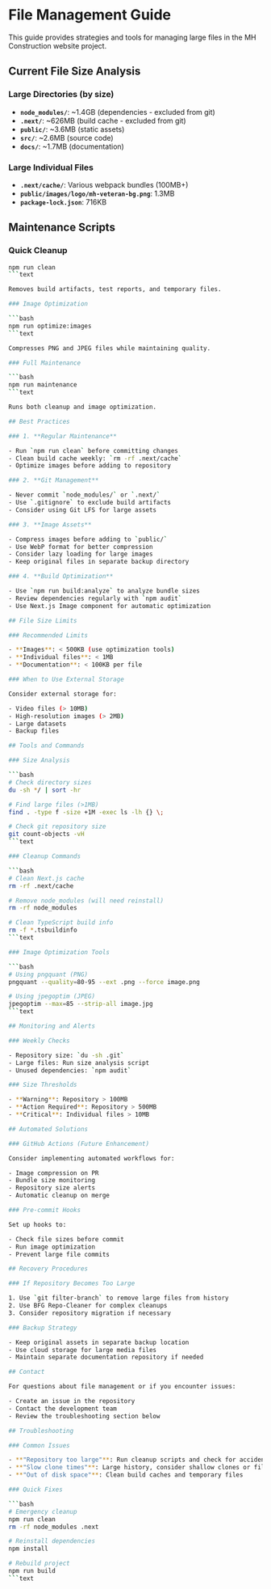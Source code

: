 # File Management Guide

This guide provides strategies and tools for managing large files in the MH Construction website project.

## Current File Size Analysis

### Large Directories (by size)

- **`node_modules/`**: ~1.4GB (dependencies - excluded from git)
- **`.next/`**: ~626MB (build cache - excluded from git)
- **`public/`**: ~3.6MB (static assets)
- **`src/`**: ~2.6MB (source code)
- **`docs/`**: ~1.7MB (documentation)

### Large Individual Files

- **`.next/cache/`**: Various webpack bundles (100MB+)
- **`public/images/logo/mh-veteran-bg.png`**: 1.3MB
- **`package-lock.json`**: 716KB

## Maintenance Scripts

### Quick Cleanup

```bash
npm run clean
```text

Removes build artifacts, test reports, and temporary files.

### Image Optimization

```bash
npm run optimize:images
```text

Compresses PNG and JPEG files while maintaining quality.

### Full Maintenance

```bash
npm run maintenance
```text

Runs both cleanup and image optimization.

## Best Practices

### 1. **Regular Maintenance**

- Run `npm run clean` before committing changes
- Clean build cache weekly: `rm -rf .next/cache`
- Optimize images before adding to repository

### 2. **Git Management**

- Never commit `node_modules/` or `.next/`
- Use `.gitignore` to exclude build artifacts
- Consider using Git LFS for large assets

### 3. **Image Assets**

- Compress images before adding to `public/`
- Use WebP format for better compression
- Consider lazy loading for large images
- Keep original files in separate backup directory

### 4. **Build Optimization**

- Use `npm run build:analyze` to analyze bundle sizes
- Review dependencies regularly with `npm audit`
- Use Next.js Image component for automatic optimization

## File Size Limits

### Recommended Limits

- **Images**: < 500KB (use optimization tools)
- **Individual files**: < 1MB
- **Documentation**: < 100KB per file

### When to Use External Storage

Consider external storage for:

- Video files (> 10MB)
- High-resolution images (> 2MB)
- Large datasets
- Backup files

## Tools and Commands

### Size Analysis

```bash
# Check directory sizes
du -sh */ | sort -hr

# Find large files (>1MB)
find . -type f -size +1M -exec ls -lh {} \;

# Check git repository size
git count-objects -vH
```text

### Cleanup Commands

```bash
# Clean Next.js cache
rm -rf .next/cache

# Remove node_modules (will need reinstall)
rm -rf node_modules

# Clean TypeScript build info
rm -f *.tsbuildinfo
```text

### Image Optimization Tools

```bash
# Using pngquant (PNG)
pngquant --quality=80-95 --ext .png --force image.png

# Using jpegoptim (JPEG)
jpegoptim --max=85 --strip-all image.jpg
```text

## Monitoring and Alerts

### Weekly Checks

- Repository size: `du -sh .git`
- Large files: Run size analysis script
- Unused dependencies: `npm audit`

### Size Thresholds

- **Warning**: Repository > 100MB
- **Action Required**: Repository > 500MB
- **Critical**: Individual files > 10MB

## Automated Solutions

### GitHub Actions (Future Enhancement)

Consider implementing automated workflows for:

- Image compression on PR
- Bundle size monitoring
- Repository size alerts
- Automatic cleanup on merge

### Pre-commit Hooks

Set up hooks to:

- Check file sizes before commit
- Run image optimization
- Prevent large file commits

## Recovery Procedures

### If Repository Becomes Too Large

1. Use `git filter-branch` to remove large files from history
2. Use BFG Repo-Cleaner for complex cleanups
3. Consider repository migration if necessary

### Backup Strategy

- Keep original assets in separate backup location
- Use cloud storage for large media files
- Maintain separate documentation repository if needed

## Contact

For questions about file management or if you encounter issues:

- Create an issue in the repository
- Contact the development team
- Review the troubleshooting section below

## Troubleshooting

### Common Issues

- **"Repository too large"**: Run cleanup scripts and check for accidentally committed build files
- **"Slow clone times"**: Large history, consider shallow clones or file cleanup
- **"Out of disk space"**: Clean build caches and temporary files

### Quick Fixes

```bash
# Emergency cleanup
npm run clean
rm -rf node_modules .next

# Reinstall dependencies
npm install

# Rebuild project
npm run build
```text
